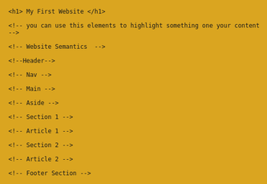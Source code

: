 <html lang="en" style="background-color: goldenrod;">
<head>
    <meta charset="UTF-8">
    <meta name="viewport" content="width=device-width, initial-scale=1.0">
    <title>Document</title>
</head>
<body>

    <h1> My First Website </h1>

    <!-- you can use this elements to highlight something one your content -->
   <!--
    <h1>
        Heading Elements
    </h1>
    <h2>
        Heading Elements
    </h2>
    <h3>
        Hello world
    </h3>
    <h4>
        Hello world
    </h4>
    <h5>
        Hello world
    </h5>
    <h6>
        Hello world
    </h6>

    -->    
    
    <!-- Website Semantics  -->

    <!--Header-->
    
    <!-- Nav -->

    <!-- Main -->

    <!-- Aside -->

    <!-- Section 1 -->

    <!-- Article 1 -->

    <!-- Section 2 -->

    <!-- Article 2 -->

    <!-- Footer Section -->

</body>
</html>
